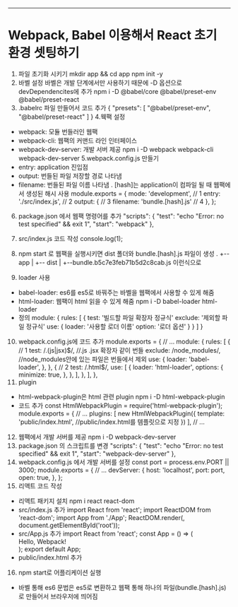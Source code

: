 ---
# Webpack, Babel 이용해서 React 초기 환경 셋팅하기
1. 파일 초기화 시키기
    mkdir app && cd app
    npm init -y
2. 바벨 설정
바벨은 개발 단계에서만 사용하기 때문에 -D 옵션으로 devDependencites에 추가
    npm i -D @babel/core @babel/preset-env @babel/preset-react
3. .babelrc 파일 만들어서 코드 추가
    {
    "presets": [
        "@babel/preset-env",
        "@babel/preset-react"
    ]
    }
4.웩팩 설정
* webpack: 모듈 번들러인 웹팩
* webpack-cli: 웹팩의 커맨드 라인 인터페이스
* webpack-dev-server: 개발 서버 제공
    npm i -D webpack webpack-cli webpack-dev-server
5.webpack.config.js 만들기
* entry: application 진입점
* output: 번들된 파일 저장할 경로 나타냄
* filename: 번들된 파일 이름 나타냄 . [hash]는 application이 컴파일 될 때 웹팩에서 생성된 해시 사용
    module.exports = {
        mode: 'development', // 1
        entry: './src/index.js', // 2
        output: { // 3
            filename: 'bundle.[hash].js' // 4
        },
    };
6. package.json 에서 웹팩 명령어를 추가
    "scripts": {
    "test": "echo \"Error: no test specified\" && exit 1",
    "start": "webpack"
    },
7. src/index.js 코드 작성
    console.log(1);
8. npm start 로 웹팩을 실행시키면 dist 폴더와 bundle.[hash].js 파일이 생성
.
+-- app 
|  +-- dist 
   |  +--bundle.b5c7e3feb71b5d2c8cab.js 이런식으로

9. loader 사용
* babel-loader: es6를 es5로 바꿔주는 바벨을 웹팩에서 사용할 수 있게 해줌
* html-loader: 웹팩이 html 읽을 수 있게 해줌
    npm i -D babel-loader html-loader
* 정의
    module: {
    rules: [
        {
        test: '빌드할 파일 확장자 정규식'
        exclude: '제외할 파일 정규식'
        use: {
            loader: '사용할 로더 이름'
            option: '로더 옵션'
        }
        }
    ]
    }
10. webpack.config.js에 코드 추가
    module.exports = {
    // ...
    module: {
        rules: [
        { // 1
            test: /\.(js|jsx)$/,  //.js .jsx 확장자 같이 번들
            exclude: /node_modules/, //node_modules안에 있는 파일은 번들에서 제외
            use: {
            loader: 'babel-loader',
            },
        },
        { // 2
            test: /\.html$/,
            use: [
            {
                loader: 'html-loader',
                options: {
                minimize: true,
                },
            },
            ],
        },
        ],
    },
11. plugin
* html-webpack-plugin은 html 관련 plugin
    npm i -D html-webpack-plugin
* 코드 추가
    const HtmlWebpackPlugin = require('html-webpack-plugin');
    module.exports = {
    // ...
    plugins: [
        new HtmlWebpackPlugin({
        template: 'public/index.html',  //public/index.html를 템플릿으로 지정
        })
    ],
    // ...
12. 웹팩에서 개발 서버를 제공
    npm i -D webpack-dev-server
13. package.json 의 스크립트를 변경
    "scripts": {
    "test": "echo \"Error: no test specified\" && exit 1",
    "start": "webpack-dev-server"
    },
14. webpack.config.js 에서 개발 서버를 설정
    const port = process.env.PORT || 3000;
    module.exports = {
    // ...
    devServer: {
        host: 'localhost',
        port: port,
        open: true,
    },
    };
15. 리액트 코드 작성
* 리액트 패키지 설치
    npm i react react-dom
* src/index.js 추가
    import React from 'react';
    import ReactDOM from 'react-dom';
    import App from './App';
    ReactDOM.render(<App />, document.getElementById('root'));
* src/App.js 추가
    import React from 'react';
    const App = () => (
    <div>
        Hello, Webpack!
    </div>
    );
    export default App;
* public/index.html 추가
    <html lang="en">
    <head>
    <meta charset="UTF-8">
    <title>Webpack-for-react</title>
    </head>
    <body>
    <div id="root"></div>
    </body>
    </html>
16. npm start로 어플리케이션 실행
* 바벨 통해 es6 문법은 es5로 변환하고 웹팩 통해 하나의 파일(bundle.[hash].js)로 만들어서 브라우저에 띄어짐
 